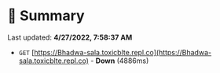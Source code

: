 # 📖 Summary
Last updated: **4/27/2022, 7:58:37 AM**

- `GET` [https://Bhadwa-sala.toxicblte.repl.co](https://Bhadwa-sala.toxicblte.repl.co) - **Down** (4886ms)
